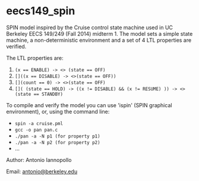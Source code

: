 eecs149_spin
============
SPIN model inspired by the Cruise control state machine used in UC Berkeley 
EECS 149/249 (Fall 2014) midterm 1.
The model sets a simple state machine, a non-deterministic environment and
a set of 4 LTL properties are verified.

The LTL properties are:

1.  `(x == ENABLE) -> <> (state == OFF) `
2.  `[]((x == DISABLE) -> <>(state == OFF)) `
3.  `[](count == 0) -> <>(state == OFF)`
4.  `[]( (state == HOLD) -> ((x != DISABLE) && (x != RESUME) )) -> <>(state == STANDBY) `

To compile and verify the model you can use 'ispin' (SPIN graphical environment),
or, using the command line:

- `spin -a cruise.pml`
- `gcc -o pan pan.c`
- `./pan -a -N p1 (for property p1)`
- `./pan -a -N p2 (for property p2)`
- ...

Author: Antonio Iannopollo

Email: antonio@berkeley.edu

